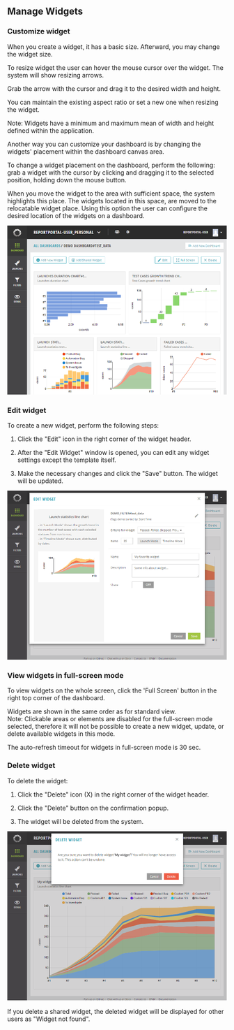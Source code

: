 ## Manage Widgets

### Customize widget

When you create a widget, it has a basic size. Afterward, you may change the widget size.

To resize widget the user can hover the mouse cursor over the widget. The system will show resizing arrows.

Grab the arrow with the cursor and drag it to the desired width and height.

You can maintain the existing aspect ratio or set a new one when resizing the widget.

Note: Widgets have a minimum and maximum mean of width and height defined within the application.

Another way you can customize your dashboard is by changing the widgets' placement within the dashboard canvas area.

To change a widget placement on the dashboard, perform the following: grab a widget with the cursor by clicking and dragging it to the selected position, holding down the mouse button.

When you move the widget to the area with sufficient space, the system highlights this place.
The widgets located in this space, are moved to the relocatable widget place. Using this option the user can configure the desired location of the widgets on a dashboard.

[![Image](img/manage-widgets/customizeWidget.png)](https://youtu.be/6nPsNI2v_po)

### Edit widget

To create a new widget, perform the following steps:

1. Click the "Edit" icon in the right corner of the widget header.

2. After the "Edit Widget" window is opened, you can edit any widget settings except the template itself.

3. Make the necessary changes and click the "Save" button. The widget will be updated.

[![Image](img/manage-widgets/editWidget.png)](https://youtu.be/VlpvP7IIEoY)

### View widgets in full-screen mode

To view widgets on the whole screen, click the 'Full Screen' button in the right top corner of the dashboard.

Widgets are shown in the same order as for standard view.  
Note: Clickable areas or elements are disabled for the full-screen mode selected, therefore it will not be possible to create a new widget, update, or delete available widgets in this mode.

The auto-refresh timeout for widgets in full-screen mode is 30 sec.

### Delete widget

To delete the widget: 

1. Click the "Delete" icon (X) in the right corner of the widget header.

2. Click the "Delete" button on the confirmation popup.

3. The widget will be deleted from the system.

[![Image](img/manage-widgets/deleteWidget.png)](https://youtu.be/BrY6BnW7aAE)

If you delete a shared widget, the deleted widget will be displayed for other
users as "Widget not found".
